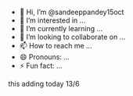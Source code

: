 - 👋 Hi, I’m @sandeeppandey15oct
- 👀 I’m interested in ...
- 🌱 I’m currently learning ...
- 💞️ I’m looking to collaborate on ...
- 📫 How to reach me ...
- 😄 Pronouns: ...
- ⚡ Fun fact: ...

<!---
sandeeppandey15oct/sandeeppandey15oct is a ✨ special ✨ repository because its `README.md` (this file) appears on your GitHub profile.
You can click the Preview link to take a look at your changes.
--->
this adding today 13/6